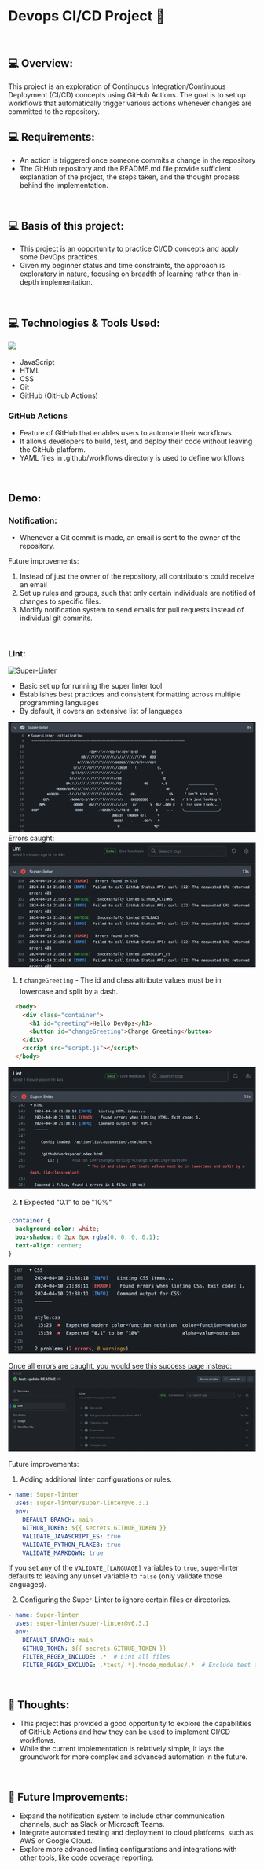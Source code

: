 # Devops CI/CD Project 🚧
<br> 

## 💻 Overview: 
This project is an exploration of Continuous Integration/Continuous Deployment (CI/CD) concepts using GitHub Actions. The goal is to set up workflows that automatically trigger various actions whenever changes are committed to the repository.
<br> 

## 💻 Requirements:
* An action is triggered once someone commits a change in the repository
* The GitHub repository and the README.md file provide sufficient explanation of the project, the steps taken, and the thought process behind the implementation.
<br> 


## 💻 Basis of this project: 
* This project is an opportunity to practice CI/CD concepts and apply some DevOps practices.
* Given my beginner status and time constraints, the approach is exploratory in nature, focusing on breadth of learning rather than in-depth implementation. 
<br> 


## 💻 Technologies & Tools Used:
![](https://skills.thijs.gg/icons?i=js,html,css,git,github)
- JavaScript 
- HTML
- CSS 
- Git
- GitHub (GitHub Actions)


### GitHub Actions 
- Feature of GitHub that enables users to automate their workflows
- It allows developers to build, test, and deploy their code without leaving the GitHub platform.
- YAML files in .github/workflows directory is used to define workflows 
<br> 

## Demo:

### Notification:
- Whenever a Git commit is made, an email is sent to the owner of the repository.

Future improvements: 
1) Instead of just the owner of the repository, all contributors could receive an email
2) Set up rules and groups, such that only certain individuals are notified of changes to specific files.
3) Modify notification system to send emails for pull requests instead of individual git commits.

<br> 


### Lint:
[![Super-Linter](https://github.com/jabs142/devops/actions/workflows/lint.yml/badge.svg)](https://github.com/marketplace/actions/super-linter)

- Basic set up for running the super linter tool 
- Establishes best practices and consistent formatting across multiple programming languages
- By default, it covers an extensive list of languages 


![overall errors](/images/initialize.png)
Errors caught:
![overall errors](/images/overall.png)


1) ❗ `changeGreeting` - The id and class attribute values must be in lowercase and split by a dash.
```html
  <body>
    <div class="container">
      <h1 id="greeting">Hello DevOps</h1>
      <button id="changeGreeting">Change Greeting</button> 
    </div>
    <script src="script.js"></script>
  </body>
```
![html errors](/images/html.png)
<br> 

2) ❗ Expected "0.1" to be "10%"
```css
.container {
  background-color: white;
  box-shadow: 0 2px 8px rgba(0, 0, 0, 0.1);
  text-align: center;
}
```
![css errors](/images/css.png)

Once all errors are caught, you would see this success page instead:
![success](/images/success.png)
<br>


Future improvements:
1) Adding additional linter configurations or rules.
```yaml
- name: Super-linter
  uses: super-linter/super-linter@v6.3.1
  env:
    DEFAULT_BRANCH: main
    GITHUB_TOKEN: ${{ secrets.GITHUB_TOKEN }}
    VALIDATE_JAVASCRIPT_ES: true
    VALIDATE_PYTHON_FLAKE8: true
    VALIDATE_MARKDOWN: true
```
If you set any of the `VALIDATE_[LANGUAGE]` variables to `true`, super-linter defaults to leaving any unset variable to `false` (only validate those languages).
<br> 

2) Configuring the Super-Linter to ignore certain files or directories.
```yaml
- name: Super-linter
  uses: super-linter/super-linter@v6.3.1
  env:
    DEFAULT_BRANCH: main
    GITHUB_TOKEN: ${{ secrets.GITHUB_TOKEN }}
    FILTER_REGEX_INCLUDE: .*  # Lint all files
    FILTER_REGEX_EXCLUDE: .*test/.*|.*node_modules/.*  # Exclude test and node_modules directories
```
<br> 

## 🤔 Thoughts:
* This project has provided a good opportunity to explore the capabilities of GitHub Actions and how they can be used to implement CI/CD workflows. 
* While the current implementation is relatively simple, it lays the groundwork for more complex and advanced automation in the future.
<br> 

## 🎈 Future Improvements:
* Expand the notification system to include other communication channels, such as Slack or Microsoft Teams.
* Integrate automated testing and deployment to cloud platforms, such as AWS or Google Cloud.
* Explore more advanced linting configurations and integrations with other tools, like code coverage reporting.
<br> 
